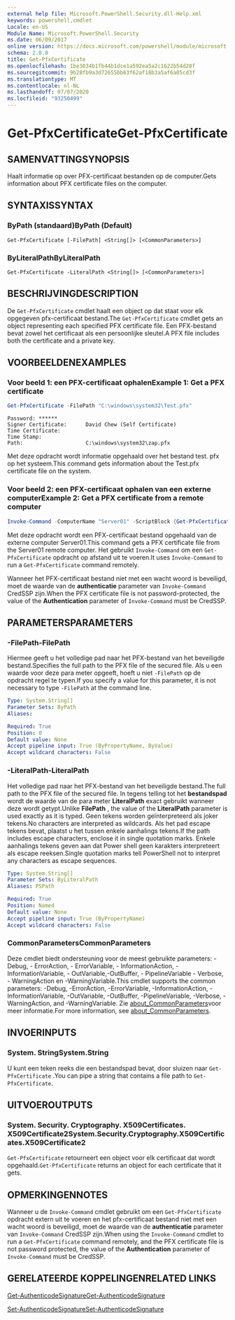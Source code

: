 ```yaml
---
external help file: Microsoft.PowerShell.Security.dll-Help.xml
keywords: powershell,cmdlet
Locale: en-US
Module Name: Microsoft.PowerShell.Security
ms.date: 06/09/2017
online version: https://docs.microsoft.com/powershell/module/microsoft.powershell.security/get-pfxcertificate?view=powershell-5.1&WT.mc_id=ps-gethelp
schema: 2.0.0
title: Get-PfxCertificate
ms.openlocfilehash: 1be3034b1fb44b1dce1a592ea5a2c1622b54d28f
ms.sourcegitcommit: 9b28fb9a3d72655bb63f62af18b3a5af6a05cd3f
ms.translationtype: MT
ms.contentlocale: nl-NL
ms.lasthandoff: 07/07/2020
ms.locfileid: "93250499"
---
```

# <span data-ttu-id="02e26-103">Get-PfxCertificate</span><span class="sxs-lookup"><span data-stu-id="02e26-103">Get-PfxCertificate</span></span>

## <span data-ttu-id="02e26-104">SAMENVATTING</span><span class="sxs-lookup"><span data-stu-id="02e26-104">SYNOPSIS</span></span>
<span data-ttu-id="02e26-105">Haalt informatie op over PFX-certificaat bestanden op de computer.</span><span class="sxs-lookup"><span data-stu-id="02e26-105">Gets information about PFX certificate files on the computer.</span></span>

## <span data-ttu-id="02e26-106">SYNTAXIS</span><span class="sxs-lookup"><span data-stu-id="02e26-106">SYNTAX</span></span>

### <span data-ttu-id="02e26-107">ByPath (standaard)</span><span class="sxs-lookup"><span data-stu-id="02e26-107">ByPath (Default)</span></span>

```
Get-PfxCertificate [-FilePath] <String[]> [<CommonParameters>]
```

### <span data-ttu-id="02e26-108">ByLiteralPath</span><span class="sxs-lookup"><span data-stu-id="02e26-108">ByLiteralPath</span></span>

```
Get-PfxCertificate -LiteralPath <String[]> [<CommonParameters>]
```

## <span data-ttu-id="02e26-109">BESCHRIJVING</span><span class="sxs-lookup"><span data-stu-id="02e26-109">DESCRIPTION</span></span>

<span data-ttu-id="02e26-110">De `Get-PfxCertificate` cmdlet haalt een object op dat staat voor elk opgegeven pfx-certificaat bestand.</span><span class="sxs-lookup"><span data-stu-id="02e26-110">The `Get-PfxCertificate` cmdlet gets an object representing each specified PFX certificate file.</span></span>
<span data-ttu-id="02e26-111">Een PFX-bestand bevat zowel het certificaat als een persoonlijke sleutel.</span><span class="sxs-lookup"><span data-stu-id="02e26-111">A PFX file includes both the certificate and a private key.</span></span>

## <span data-ttu-id="02e26-112">VOORBEELDEN</span><span class="sxs-lookup"><span data-stu-id="02e26-112">EXAMPLES</span></span>

### <span data-ttu-id="02e26-113">Voor beeld 1: een PFX-certificaat ophalen</span><span class="sxs-lookup"><span data-stu-id="02e26-113">Example 1: Get a PFX certificate</span></span>

```powershell
Get-PfxCertificate -FilePath "C:\windows\system32\Test.pfx"
```

```output
Password: ******
Signer Certificate:      David Chew (Self Certificate)
Time Certificate:
Time Stamp:
Path:                    C:\windows\system32\zap.pfx
```

<span data-ttu-id="02e26-114">Met deze opdracht wordt informatie opgehaald over het bestand test. pfx op het systeem.</span><span class="sxs-lookup"><span data-stu-id="02e26-114">This command gets information about the Test.pfx certificate file on the system.</span></span>

### <span data-ttu-id="02e26-115">Voor beeld 2: een PFX-certificaat ophalen van een externe computer</span><span class="sxs-lookup"><span data-stu-id="02e26-115">Example 2: Get a PFX certificate from a remote computer</span></span>

```powershell
Invoke-Command -ComputerName "Server01" -ScriptBlock {Get-PfxCertificate -FilePath "C:\Text\TestNoPassword.pfx"} -Authentication CredSSP
```

<span data-ttu-id="02e26-116">Met deze opdracht wordt een PFX-certificaat bestand opgehaald van de externe computer Server01.</span><span class="sxs-lookup"><span data-stu-id="02e26-116">This command gets a PFX certificate file from the Server01 remote computer.</span></span> <span data-ttu-id="02e26-117">Het gebruikt `Invoke-Command` om een `Get-PfxCertificate` opdracht op afstand uit te voeren.</span><span class="sxs-lookup"><span data-stu-id="02e26-117">It uses `Invoke-Command` to run a `Get-PfxCertificate` command remotely.</span></span>

<span data-ttu-id="02e26-118">Wanneer het PFX-certificaat bestand niet met een wacht woord is beveiligd, moet de waarde van de **authenticatie** parameter van `Invoke-Command` CredSSP zijn.</span><span class="sxs-lookup"><span data-stu-id="02e26-118">When the PFX certificate file is not password-protected, the value of the **Authentication** parameter of `Invoke-Command` must be CredSSP.</span></span>

## <span data-ttu-id="02e26-119">PARAMETERS</span><span class="sxs-lookup"><span data-stu-id="02e26-119">PARAMETERS</span></span>

### <span data-ttu-id="02e26-120">-FilePath</span><span class="sxs-lookup"><span data-stu-id="02e26-120">-FilePath</span></span>

<span data-ttu-id="02e26-121">Hiermee geeft u het volledige pad naar het PFX-bestand van het beveiligde bestand.</span><span class="sxs-lookup"><span data-stu-id="02e26-121">Specifies the full path to the PFX file of the secured file.</span></span> <span data-ttu-id="02e26-122">Als u een waarde voor deze para meter opgeeft, hoeft u niet `-FilePath` op de opdracht regel te typen.</span><span class="sxs-lookup"><span data-stu-id="02e26-122">If you specify a value for this parameter, it is not necessary to type `-FilePath` at the command line.</span></span>

```yaml
Type: System.String[]
Parameter Sets: ByPath
Aliases:

Required: True
Position: 0
Default value: None
Accept pipeline input: True (ByPropertyName, ByValue)
Accept wildcard characters: False
```

### <span data-ttu-id="02e26-123">-LiteralPath</span><span class="sxs-lookup"><span data-stu-id="02e26-123">-LiteralPath</span></span>

<span data-ttu-id="02e26-124">Het volledige pad naar het PFX-bestand van het beveiligde bestand.</span><span class="sxs-lookup"><span data-stu-id="02e26-124">The full path to the PFX file of the secured file.</span></span> <span data-ttu-id="02e26-125">In tegens telling tot het **bestandspad** wordt de waarde van de para meter **LiteralPath** exact gebruikt wanneer deze wordt getypt.</span><span class="sxs-lookup"><span data-stu-id="02e26-125">Unlike **FilePath** , the value of the **LiteralPath** parameter is used exactly as it is typed.</span></span> <span data-ttu-id="02e26-126">Geen tekens worden geïnterpreteerd als joker tekens.</span><span class="sxs-lookup"><span data-stu-id="02e26-126">No characters are interpreted as wildcards.</span></span> <span data-ttu-id="02e26-127">Als het pad escape tekens bevat, plaatst u het tussen enkele aanhalings tekens.</span><span class="sxs-lookup"><span data-stu-id="02e26-127">If the path includes escape characters, enclose it in single quotation marks.</span></span> <span data-ttu-id="02e26-128">Enkele aanhalings tekens geven aan dat Power shell geen karakters interpreteert als escape reeksen.</span><span class="sxs-lookup"><span data-stu-id="02e26-128">Single quotation marks tell PowerShell not to interpret any characters as escape sequences.</span></span>

```yaml
Type: System.String[]
Parameter Sets: ByLiteralPath
Aliases: PSPath

Required: True
Position: Named
Default value: None
Accept pipeline input: True (ByPropertyName)
Accept wildcard characters: False
```

### <span data-ttu-id="02e26-129">CommonParameters</span><span class="sxs-lookup"><span data-stu-id="02e26-129">CommonParameters</span></span>

<span data-ttu-id="02e26-130">Deze cmdlet biedt ondersteuning voor de meest gebruikte parameters: -Debug, - ErrorAction, - ErrorVariable, - InformationAction, -InformationVariable, - OutVariable,-OutBuffer, - PipelineVariable - Verbose, - WarningAction en -WarningVariable.</span><span class="sxs-lookup"><span data-stu-id="02e26-130">This cmdlet supports the common parameters: -Debug, -ErrorAction, -ErrorVariable, -InformationAction, -InformationVariable, -OutVariable, -OutBuffer, -PipelineVariable, -Verbose, -WarningAction, and -WarningVariable.</span></span> <span data-ttu-id="02e26-131">Zie [about_CommonParameters](https://go.microsoft.com/fwlink/?LinkID=113216)voor meer informatie.</span><span class="sxs-lookup"><span data-stu-id="02e26-131">For more information, see [about_CommonParameters](https://go.microsoft.com/fwlink/?LinkID=113216).</span></span>

## <span data-ttu-id="02e26-132">INVOER</span><span class="sxs-lookup"><span data-stu-id="02e26-132">INPUTS</span></span>

### <span data-ttu-id="02e26-133">System. String</span><span class="sxs-lookup"><span data-stu-id="02e26-133">System.String</span></span>

<span data-ttu-id="02e26-134">U kunt een teken reeks die een bestandspad bevat, door sluizen naar `Get-PfxCertificate` .</span><span class="sxs-lookup"><span data-stu-id="02e26-134">You can pipe a string that contains a file path to `Get-PfxCertificate`.</span></span>

## <span data-ttu-id="02e26-135">UITVOER</span><span class="sxs-lookup"><span data-stu-id="02e26-135">OUTPUTS</span></span>

### <span data-ttu-id="02e26-136">System. Security. Cryptography. X509Certificates. X509Certificate2</span><span class="sxs-lookup"><span data-stu-id="02e26-136">System.Security.Cryptography.X509Certificates.X509Certificate2</span></span>

<span data-ttu-id="02e26-137">`Get-PfxCertificate` retourneert een object voor elk certificaat dat wordt opgehaald.</span><span class="sxs-lookup"><span data-stu-id="02e26-137">`Get-PfxCertificate` returns an object for each certificate that it gets.</span></span>

## <span data-ttu-id="02e26-138">OPMERKINGEN</span><span class="sxs-lookup"><span data-stu-id="02e26-138">NOTES</span></span>

<span data-ttu-id="02e26-139">Wanneer u de `Invoke-Command` cmdlet gebruikt om een `Get-PfxCertificate` opdracht extern uit te voeren en het pfx-certificaat bestand niet met een wacht woord is beveiligd, moet de waarde van de **authenticatie** parameter van `Invoke-Command` CredSSP zijn.</span><span class="sxs-lookup"><span data-stu-id="02e26-139">When using the `Invoke-Command` cmdlet to run a `Get-PfxCertificate` command remotely, and the PFX certificate file is not password protected, the value of the **Authentication** parameter of `Invoke-Command` must be CredSSP.</span></span>

## <span data-ttu-id="02e26-140">GERELATEERDE KOPPELINGEN</span><span class="sxs-lookup"><span data-stu-id="02e26-140">RELATED LINKS</span></span>

[<span data-ttu-id="02e26-141">Get-AuthenticodeSignature</span><span class="sxs-lookup"><span data-stu-id="02e26-141">Get-AuthenticodeSignature</span></span>](Get-AuthenticodeSignature.md)

[<span data-ttu-id="02e26-142">Set-AuthenticodeSignature</span><span class="sxs-lookup"><span data-stu-id="02e26-142">Set-AuthenticodeSignature</span></span>](Set-AuthenticodeSignature.md)
